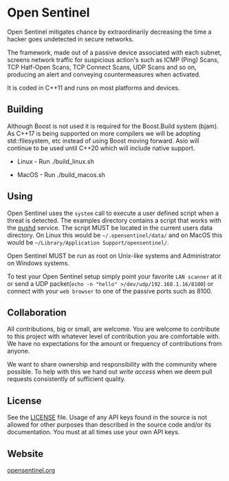 # Open Sentinel

Open Sentinel mitigates chance by extraordinarily decreasing the time a hacker goes undetected in secure networks.

The framework, made out of a passive device associated with each subnet, screens network traffic for suspicious action's such as ICMP (Ping) Scans, TCP Half-Open Scans, TCP Connect Scans, UDP Scans and so on, producing an alert and conveying countermeasures when activated.

It is coded in C++11 and runs on most platforms and devices.

## Building

Although Boost is not used it is required for the Boost.Build system (bjam). As C++17 is being supported on more compilers we will be adopting std::filesystem, etc instead of using Boost moving forward. Asio will continue to be used until C++20 which will include native support.

 * Linux - Run ./build_linux.sh

 * MacOS - Run ./build_macos.sh

## Using

Open Sentinel uses the `system` call to execute a user defined script when a threat is detected. The examples directory contains a script that works with the [pushd](https://pushed.co) service. The script MUST be located in the current users data directory. On Linux this would be `~/.opensentinel/data/` and on MacOS this would be `~/Library/Application Support/opensentinel/`.

Open Sentinel MUST be run as root on Unix-like systems and Administrator on Windows systems.

To test your Open Sentinel setup simply point your favorite `LAN scanner` at it or send a UDP packet(`echo -n "hello" >/dev/udp/192.168.1.16/8100`) or connect with your `web browser` to one of the passive ports such as 8100.

## Collaboration

All contributions, big or small, are welcome. You are welcome to contribute to this project with whatever level of contribution you are comfortable with. We have no expectations for the amount or frequency of contributions from anyone.

We want to share ownership and responsibility with the community where possible. To help with this we hand out *write access* when we deem pull requests consistently of sufficient quality.

## License

See the [LICENSE](LICENSE) file. Usage of any API keys found in the source is not allowed for other purposes than described in the source code and/or its documentation. You must at all times use your own API keys.

## Website

[opensentinel.org](http://opensentinel.org)


